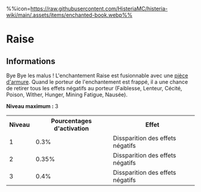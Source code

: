 %%icon=https://raw.githubusercontent.com/HisteriaMC/histeria-wiki/main/.assets/items/enchanted-book.webp%%
# Raise

## Informations
Bye Bye les malus ! L'enchantement Raise est fusionnable avec une [pièce d'armure](https://histeria.fr/wiki/armures).
Quand le porteur de l'enchantement est frappé, il a une chance de retirer tous les effets négatifs au porteur (Faiblesse, Lenteur, Cécité, Poison, Wither, Hunger, Mining Fatigue, Nausée).

**Niveau maximum :** 3

<table>
  <tr>
    <th>Niveau</th>
    <th>Pourcentages d'activation</th>
    <th>Effet</th>
  </tr>
  <tr>
    <td>1</td>
    <td>0.3%</td>
    <td>Dissparition des effets négatifs</td>
  </tr>
  <tr>
    <td>2</td>
    <td>0.35%</td>
    <td>Dissparition des effets négatifs</td>
  </tr>
  <tr>
    <td>3</td>
    <td>0.4%</td>
    <td>Dissparition des effets négatifs</td>
</table>